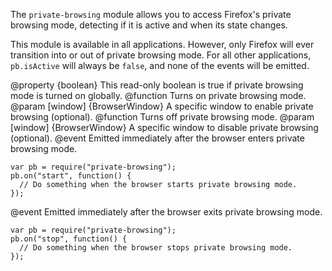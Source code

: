 <!-- This Source Code Form is subject to the terms of the Mozilla Public
   - License, v. 2.0. If a copy of the MPL was not distributed with this
   - file, You can obtain one at http://mozilla.org/MPL/2.0/. -->

<!-- contributed by Paul O'Shannessy [paul@oshannessy.com]  -->
<!-- edited by Noelle Murata [fiveinchpixie@gmail.com]  -->
<!-- contributed by Irakli Gozalishvili [gozala@mozilla.com] -->
<!-- contributed by Erik Vold [evold@mozilla.com] -->

The `private-browsing` module allows you to access Firefox's private browsing
mode, detecting if it is active and when its state changes.

This module is available in all applications. However, only Firefox will ever
transition into or out of private browsing mode. For all other applications,
`pb.isActive` will always be `false`, and none of the events will be emitted.

<api name="isActive">
@property {boolean}
  This read-only boolean is true if private browsing mode is turned on globally.
</api>

<api name="activate">
@function
  Turns on private browsing mode.
@param [window] {BrowserWindow}
  A specific window to enable private browsing (optional).
</api>

<api name="deactivate">
@function
  Turns off private browsing mode.
@param [window] {BrowserWindow}
  A specific window to disable private browsing (optional).
</api>

<api name="start">
@event
Emitted immediately after the browser enters private browsing mode.

    var pb = require("private-browsing");
    pb.on("start", function() {
      // Do something when the browser starts private browsing mode.
    });

</api>

<api name="stop">
@event
Emitted immediately after the browser exits private browsing mode.

    var pb = require("private-browsing");
    pb.on("stop", function() {
      // Do something when the browser stops private browsing mode.
    });
</api>